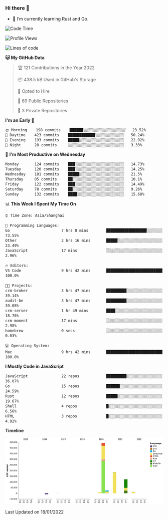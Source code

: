 ### Hi there 👋

- 🌱 I’m currently learning Rust and Go.

<!--START_SECTION:waka-->
![Code Time](http://img.shields.io/badge/Code%20Time-134%20hrs%2052%20mins-blue)

![Profile Views](http://img.shields.io/badge/Profile%20Views-0-blue)

![Lines of code](https://img.shields.io/badge/From%20Hello%20World%20I%27ve%20Written-796%20Thousand%20lines%20of%20code-blue)

**🐱 My GitHub Data** 

> 🏆 121 Contributions in the Year 2022
 > 
> 📦 438.5 kB Used in GitHub's Storage 
 > 
> 💼 Opted to Hire
 > 
> 📜 69 Public Repositories 
 > 
> 🔑 3 Private Repositories  
 > 
**I'm an Early 🐤** 

```text
🌞 Morning    198 commits    ██████░░░░░░░░░░░░░░░░░░░   23.52% 
🌆 Daytime    423 commits    ████████████░░░░░░░░░░░░░   50.24% 
🌃 Evening    193 commits    █████░░░░░░░░░░░░░░░░░░░░   22.92% 
🌙 Night      28 commits     ░░░░░░░░░░░░░░░░░░░░░░░░░   3.33%

```
📅 **I'm Most Productive on Wednesday** 

```text
Monday       124 commits    ███░░░░░░░░░░░░░░░░░░░░░░   14.73% 
Tuesday      120 commits    ███░░░░░░░░░░░░░░░░░░░░░░   14.25% 
Wednesday    181 commits    █████░░░░░░░░░░░░░░░░░░░░   21.5% 
Thursday     85 commits     ██░░░░░░░░░░░░░░░░░░░░░░░   10.1% 
Friday       122 commits    ███░░░░░░░░░░░░░░░░░░░░░░   14.49% 
Saturday     78 commits     ██░░░░░░░░░░░░░░░░░░░░░░░   9.26% 
Sunday       132 commits    ████░░░░░░░░░░░░░░░░░░░░░   15.68%

```


📊 **This Week I Spent My Time On** 

```text
⌚︎ Time Zone: Asia/Shanghai

💬 Programming Languages: 
Go                       7 hrs 8 mins        ██████████████████░░░░░░░   73.55% 
Other                    2 hrs 16 mins       █████░░░░░░░░░░░░░░░░░░░░   23.49% 
JavaScript               17 mins             ░░░░░░░░░░░░░░░░░░░░░░░░░   2.96%

🔥 Editors: 
VS Code                  9 hrs 42 mins       █████████████████████████   100.0%

🐱‍💻 Projects: 
crm-broker               3 hrs 47 mins       █████████░░░░░░░░░░░░░░░░   39.14% 
audit-be                 3 hrs 47 mins       █████████░░░░░░░░░░░░░░░░   39.08% 
crm-server               1 hr 49 mins        ████░░░░░░░░░░░░░░░░░░░░░   18.76% 
crm-moment               17 mins             ░░░░░░░░░░░░░░░░░░░░░░░░░   2.98% 
homebrew                 0 secs              ░░░░░░░░░░░░░░░░░░░░░░░░░   0.03%

💻 Operating System: 
Mac                      9 hrs 42 mins       █████████████████████████   100.0%

```

**I Mostly Code in JavaScript** 

```text
JavaScript               22 repos            █████████░░░░░░░░░░░░░░░░   36.07% 
Go                       15 repos            ██████░░░░░░░░░░░░░░░░░░░   24.59% 
Rust                     12 repos            █████░░░░░░░░░░░░░░░░░░░░   19.67% 
Shell                    4 repos             █░░░░░░░░░░░░░░░░░░░░░░░░   6.56% 
HTML                     3 repos             █░░░░░░░░░░░░░░░░░░░░░░░░   4.92%

```


**Timeline**

![Chart not found](https://raw.githubusercontent.com/elton/elton/main/charts/bar_graph.png) 


 Last Updated on 18/01/2022
<!--END_SECTION:waka-->

<!--
**elton/elton** is a ✨ _special_ ✨ repository because its `README.md` (this file) appears on your GitHub profile.

Here are some ideas to get you started:

- 🔭 I’m currently working on ...
- 🌱 I’m currently learning ...
- 👯 I’m looking to collaborate on ...
- 🤔 I’m looking for help with ...
- 💬 Ask me about ...
- 📫 How to reach me: ...
- 😄 Pronouns: ...
- ⚡ Fun fact: ...
-->
